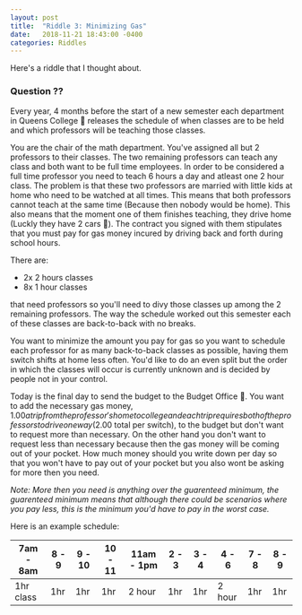 ```yaml
---
layout: post
title:  "Riddle 3: Minimizing Gas"
date:   2018-11-21 18:43:00 -0400
categories: Riddles
---
```


Here's a riddle that I thought about.


### Question ⁇

Every year, 4 months before the start of a new semester each department in Queens College 🏫 releases the schedule of when classes are to be held and which professors will be teaching those classes.

You are the chair of the math department. You've assigned all but 2 professors to their classes. The two remaining professors can teach any class and both want to be full time employees. In order to be considered a full time professor you need to teach 6 hours a day and atleast one 2 hour class. The problem is that these two professors are married with little kids at home who need to be watched at all times. This means that both professors cannot teach at the same time (Because then nobody would be home). This also means that the moment one of them finishes teaching, they drive home (Luckly they have 2 cars 🚙). The contract you signed with them stipulates that you must pay for gas money incured by driving back and forth during school hours.

There are:

* 2x 2 hours classes
* 8x 1 hour classes

that need professors so you'll need to divy those classes up among the 2 remaining professors. The way the schedule worked out this semester each of these classes are back-to-back with no breaks. 

You want to minimize the amount you pay for gas so you want to schedule each professor for as many back-to-back classes as possible, having them switch shifts at home less often. You'd like to do an even split but the order in which the classes will occur is currently unknown and is decided by
people not in your control. 

Today is the final day to send the budget to the Budget Office 🏦. You want to add the necessary gas money, $1.00 a trip from the professor's home to college and each trip requires both of the professors to drive one way ($2.00 total per switch), to the budget but don't want to request more than necessary. On the other hand you don't want to request less than necessary because then the gas money will be coming out of your pocket. How much money should you write down per day so that you won't have to pay out of your pocket but you also wont be asking for more then you need.

*Note: More then you need is anything over the guarenteed minimum, the guarenteed minimum means that although there could be scenarios where you pay less, this is the minimum you'd have to pay in the worst case.*

Here is an example schedule:

|7am - 8am|8  - 9|9 - 10|10 - 11|11am - 1pm|2 - 3|3 - 4|4 - 6|7 - 8|8 - 9|
|----|----|----|----|----|----|----|----|----|----|
|1hr class|1hr|1hr|1hr|2 hour|1hr|1hr|2 hour|1hr|1hr|


